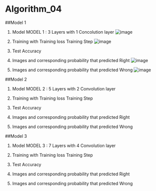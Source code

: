 # Algorithm_04
##Model 1
1. Model
MODEL 1 : 3 Layers with 1 Concolution layer
![image](https://user-images.githubusercontent.com/55487601/83425838-3bcc7d80-a469-11ea-9319-314be3c2bf4a.png)

2. Training with Training loss
Training Step
![image](https://user-images.githubusercontent.com/55487601/83426042-8d750800-a469-11ea-81df-a06eb9d8bd70.png)

3. Test Accuracy


4. Images and corresponding probability that predicted Right
![image](https://user-images.githubusercontent.com/55487601/83426207-c44b1e00-a469-11ea-9d38-e46e09b8a3de.png)

5. Images and corresponding probability that predicted Wrong
![image](https://user-images.githubusercontent.com/55487601/83426255-d7f68480-a469-11ea-8fcd-750deab0e8a5.png)

##Model 2
1. Model
MODEL 2 : 5 Layers with 2 Convolution layer

2. Training with Training loss
Training Step

3. Test Accuracy

4. Images and corresponding probability that predicted Right

5. Images and corresponding probability that predicted Wrong

##Model 3
1. Model
MODEL 3 : 7 Layers with 4 Convolution layer

2. Training with Training loss
Training Step

3. Test Accuracy

4. Images and corresponding probability that predicted Right

5. Images and corresponding probability that predicted Wrong
